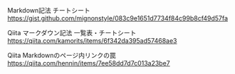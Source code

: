 Markdown記法 チートシート  
https://gist.github.com/mignonstyle/083c9e1651d7734f84c99b8cf49d57fa

Qiita マークダウン記法 一覧表・チートシート  
https://qiita.com/kamorits/items/6f342da395ad57468ae3

Qiita Markdownのページ内リンクの罠  
https://qiita.com/hennin/items/7ee58dd7d7c013a23be7  
